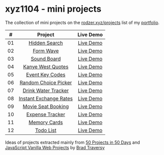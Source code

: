 # xyz1104 - mini projects
The collection of mini projects on the [rodzer.xyz/projects](https://rodzer.xyz/projects) list of my [portfolio](https://rodzer.xyz).

| # | Project   | Live Demo   |
| :---:   | :---: | :---: |
| 01 | [Hidden Search](https://github.com/rogermartitorne/miniProjects/tree/main/2023-11-11%20%40%20Hidden%20Search)  | [Live Demo](https://hiddensearch1104.netlify.app/) |
| 02 | [Form Wave](https://github.com/rogermartitorne/miniProjects/tree/main/2023-11-15%20%40%20Form%20Wave) | [Live Demo](https://formwave1104.netlify.app/) |
| 03 | [Sound Board](https://github.com/rogermartitorne/miniProjects/tree/main/2023-11-16%20%40%20Sound%20Board)   | [Live Demo](https://soundboard1104.netlify.app/) |
| 04 | [Kanye West Quotes](https://github.com/rogermartitorne/miniProjects/tree/main/2023-11-17%20%40%20Kanye%20Quotes) | [Live Demo](https://kanyequotes1104.netlify.app/) |
| 05 | [Event Key Codes](https://github.com/rogermartitorne/miniProjects/tree/main/2023-11-18%20%40%20Event%20KeyCodes) | [Live Demo](https://keycodes1104.netlify.app/) |
| 06 | [Random Choice Picker](https://github.com/rogermartitorne/miniProjects/tree/main/2023-11-20%20%40%20Random%20Choice%20Picker)   | [Live Demo](https://choicepicker1104.netlify.app/) |
| 07 | [Drink Water Tracker](https://github.com/rogermartitorne/miniProjects/tree/main/2023-11-23%20%40%20Drink%20Water%20Tracking)  | [Live Demo](https://drinkwater1104.netlify.app/) |
| 08 | [Instant Exchange Rates](https://github.com/rogermartitorne/miniProjects/tree/main/2023-12-24%20%40%20Instant%20Exchange%20Rates)  | [Live Demo](https://instantexchangerates1104.netlify.app/) |
| 09 | [Movie Seat Booking](https://github.com/rogermartitorne/miniProjects/tree/main/2023-12-27%20%40%20Movie%20Seat%20Booking)   | [Live Demo](https://movieseatbooking1104.netlify.app/) |
| 10 | [Expense Tracker](https://github.com/rogermartitorne/miniProjects/tree/main/2023-12-29%20%40%20Expense%20Tracker)   | [Live Demo](https://expensetracker1104.netlify.app) |
| 11 | [Memory Cards](https://github.com/rogermartitorne/miniProjects/tree/main/2023-12-31%20%40%20Memory%20Cards) | [Live Demo](https://memorycards1104.netlify.app) |
| 12 | [Todo List](https://github.com/rogermartitorne/miniProjects/tree/main/2024-01-02%20%40%20Todo%20list) | [Live Demo](https://todo1104.netlify.app/) |

Ideas of projects extracted mainly from [50 Projects in 50 Days](https://github.com/bradtraversy/50projects50days?tab=readme-ov-file) and [JavaScript Vanilla Web Projects](https://github.com/bradtraversy/vanillawebprojects) by [Brad Traversy](https://github.com/bradtraversy)
